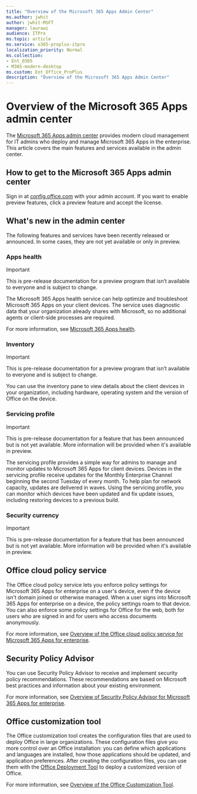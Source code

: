 ```yaml
---
title: "Overview of the Microsoft 365 Apps Admin Center"
ms.author: jwhit
author: jwhit-MSFT
manager: laurawi
audience: ITPro
ms.topic: article
ms.service: o365-proplus-itpro
localization_priority: Normal
ms.collection: 
- Ent_O365
- M365-modern-desktop
ms.custom: Ent_Office_ProPlus
description: "Overview of the Microsoft 365 Apps Admin Center"
---
```


# Overview of the Microsoft 365 Apps admin center

The [Microsoft 365 Apps admin center](https://aka.ms/o365clientmgmt) provides modern cloud management for IT admins who  deploy and manage Microsoft 365 Apps in the enterprise. This article covers the main features and services available in the admin center.

## How to get to the Microsoft 365 Apps admin center

Sign in at [config.office.com](https://config.office.com/) with your admin account. If you want to enable preview features, click a preview feature and accept the license.

## What's new in the admin center

The following features and services have been recently released or announced. In some cases, they are not yet available or only in preview.

### Apps health 

> [!IMPORTANT]
> This is pre-release documentation for a preview program that isn’t available to everyone and is subject to change.

The Microsoft 365 Apps health service can help optimize and troubleshoot Microsoft 365 Apps on your client devices. The service uses diagnostic data that your organization already shares with Microsoft, so no additional agents or client-side processes are required. 

For more information, see [Microsoft 365 Apps health](microsoft-365-apps-health.md).

### Inventory 

> [!IMPORTANT]
> This is pre-release documentation for a preview program that isn’t available to everyone and is subject to change.

You can use the inventory pane to view details about the client devices in your organization, including hardware, operating system and the version of Office on the device. 

### Servicing profile

> [!IMPORTANT]
> This is pre-release documentation for a feature that has been announced but is not yet available. More information will be provided when it's available in preview.

The servicing profile provides a simple way for admins to manage and monitor updates to Microsoft 365 Apps for client devices. Devices in the servicing profile receive updates for the Monthly Enterprise Channel beginning the second Tuesday of every month. To help plan for network capacity, updates are delivered in waves. Using the servicing profile, you can monitor which devices have been updated and fix update issues, including restoring devices to a previous build.

### Security currency

> [!IMPORTANT]
> This is pre-release documentation for a feature that has been announced but is not yet available. More information will be provided when it's available in preview.




## Office cloud policy service

The Office cloud policy service lets you enforce policy settings for Microsoft 365 Apps for enterprise on a user's device, even if the device isn't domain joined or otherwise managed. When a user signs into Microsoft 365 Apps for enterprise on a device, the policy settings roam to that device. You can also enforce some policy settings for Office for the web, both for users who are signed in and for users who access documents anonymously. 

For more information, see [Overview of the Office cloud policy service for Microsoft 365 Apps for enterprise](../overview-office-cloud-policy-service.md).

## Security Policy Advisor

You can use Security Policy Advisor to receive and implement security policy recommendations. These recommendations are based on Microsoft best practices and information about your existing environment. 

For more information, see [Overview of Security Policy Advisor for Microsoft 365 Apps for enterprise](../overview-of-security-policy-advisor.md).

## Office customization tool

The Office customization tool creates the configuration files that are used to deploy Office in large organizations. These configuration files give you more control over an Office installation: you can define which applications and languages are installed, how those applications should be updated, and application preferences. After creating the configuration files, you can use them with the [Office Deployment Tool](overview-office-deployment-tool.md) to deploy a customized version of Office. 

For more information, see [Overview of the Office Customization Tool](../overview-of-the-office-customization-tool-for-click-to-run.md).

